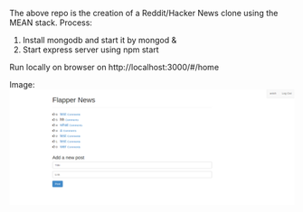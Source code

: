 The above repo is the creation of a Reddit/Hacker News clone using the MEAN stack. 
Process:
  1)  Install mongodb and start it by mongod &
  2)  Start express server using npm start

Run locally on browser on http://localhost:3000/#/home

Image: 
![alt tag](https://github.com/anisdube1/Flapper-News/blob/master/news.png)
